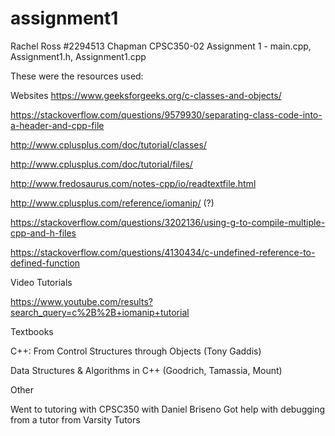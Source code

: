 # assignment1
Rachel Ross
#2294513
Chapman CPSC350-02
Assignment 1 - main.cpp, Assignment1.h, Assignment1.cpp

These were the resources used:

Websites
https://www.geeksforgeeks.org/c-classes-and-objects/

https://stackoverflow.com/questions/9579930/separating-class-code-into-a-header-and-cpp-file

http://www.cplusplus.com/doc/tutorial/classes/

http://www.cplusplus.com/doc/tutorial/files/

http://www.fredosaurus.com/notes-cpp/io/readtextfile.html

http://www.cplusplus.com/reference/iomanip/ (?)

https://stackoverflow.com/questions/3202136/using-g-to-compile-multiple-cpp-and-h-files

https://stackoverflow.com/questions/4130434/c-undefined-reference-to-defined-function

Video Tutorials

https://www.youtube.com/results?search_query=c%2B%2B+iomanip+tutorial

Textbooks

C++: From Control Structures through Objects (Tony Gaddis)

Data Structures & Algorithms in C++ (Goodrich, Tamassia, Mount) 

Other 

Went to tutoring with CPSC350 with Daniel Briseno 
Got help with debugging from a tutor from Varsity Tutors
